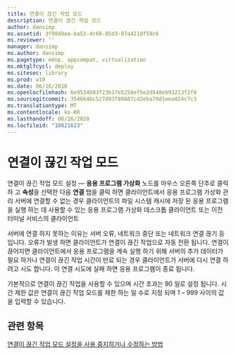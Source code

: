 ```yaml
---
title: 연결이 끊긴 작업 모드
description: 연결이 끊긴 작업 모드
author: dansimp
ms.assetid: 3f9849ea-ba53-4c68-85d3-87a4218f59c6
ms.reviewer: ''
manager: dansimp
ms.author: dansimp
ms.pagetype: mdop, appcompat, virtualization
ms.mktglfcycl: deploy
ms.sitesec: library
ms.prod: w10
ms.date: 06/16/2016
ms.openlocfilehash: 6e9534b93f23b17e5258ef5e2d548eb93213f2f8
ms.sourcegitcommit: 354664bc527d93f80687cd2eba70d1eea024c7c3
ms.translationtype: MT
ms.contentlocale: ko-KR
ms.lasthandoff: 06/26/2020
ms.locfileid: "10821623"
---
```

# 연결이 끊긴 작업 모드


연결이 끊긴 작업 모드 설정 — **응용 프로그램 가상화** 노드를 마우스 오른쪽 단추로 클릭 하 고 **속성**을 선택한 다음 **연결** 탭을 클릭 하면 클라이언트에서 응용 프로그램 가상화 관리 서버에 연결할 수 없는 경우 클라이언트의 파일 시스템 캐시에 저장 된 응용 프로그램을 실행 하는 데 사용할 수 있는 응용 프로그램 가상화 데스크톱 클라이언트 또는 이전 터미널 서비스의 클라이언트

서버에 연결 하지 못하는 이유는 서버 오류, 네트워크 중단 또는 네트워크 연결 끊기 등입니다. 오류가 발생 하면 클라이언트가 연결이 끊긴 작업으로 자동 전환 됩니다. 연결이 끊어지면 클라이언트에서 응용 프로그램을 계속 실행 하기 위해 서버의 추가 데이터가 필요 하거나 연결이 끊긴 작업 시간이 만료 되는 경우 클라이언트가 서버에 다시 연결 하려고 시도 합니다. 이 연결 시도에 실패 하면 응용 프로그램이 종료 됩니다.

기본적으로 연결이 끊긴 작업을 사용할 수 있으며 시간 초과는 90 일로 설정 됩니다. 시간 제한 값은 연결이 끊긴 작업 모드를 제한 하는 일 수로 지정 되며 1 – 999 사이의 값을 입력할 수 있습니다.

## 관련 항목


[연결이 끊긴 작업 모드 설정을 사용 중지하거나 수정하는 방법](how-to-disable-or-modify-disconnected-operation-mode-settings.md)

 

 





